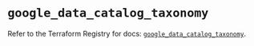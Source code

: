 # `google_data_catalog_taxonomy`

Refer to the Terraform Registry for docs: [`google_data_catalog_taxonomy`](https://registry.terraform.io/providers/hashicorp/google/5.22.0/docs/resources/data_catalog_taxonomy).
